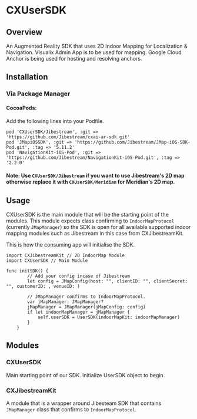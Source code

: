 # CXUserSDK

## Overview
An Augmented Reality SDK that uses 2D Indoor Mapping for Localization & Navigation. Visualix Admin App is to be used for mapping. Google Cloud Anchor is being used for hosting and resolving anchors.

## Installation
### Via Package Manager
#### CocoaPods:
Add the following lines into your Podfile.

```
pod 'CXUserSDK/Jibestream', :git => 'https://github.com/Jibestream/cxai-ar-sdk.git'
pod 'JMapiOSSDK', :git => 'https://github.com/Jibestream/JMap-iOS-SDK-Pod.git', :tag => '5.11.2'
pod 'NavigationKit-iOS-Pod', :git => 'https://github.com/Jibestream/NavigationKit-iOS-Pod.git', :tag => '2.2.0'

```

#### Note: Use `CXUserSDK/Jibestream` if you want to use Jibestream's 2D map otherwise replace it with `CXUserSDK/Meridian` for Meridian's 2D map.

## Usage
CXUserSDK is the main module that will be the starting point of the modules. This module expects class confirming to `IndoorMapProtocol` (currently `JMapManager`) so the SDK is open for all available supported indoor mapping modules such as Jibestream in this case from CXJibestreamKit. 

This is how the consuming app will initialise the SDK.
```
import CXJibestreamKit // 2D IndoorMap Module
import CXUserSDK // Main Module

func initSDK() {
        // Add your config incase of Jibestream
        let config = JMapConfig(host: "", clientID: "", clientSecret: "", customerID: , venueID: )

        // JMapManager confirms to IndoorMapProtocol.
        var jMapManager: JMapManager?
        jMapManager = JMapManager(jMapConfig: config)
        if let indoorMapManager = jMapManager {
            self.userSDK = UserSDK(indoorMapKit: indoorMapManager)
        }
    }
```

## Modules

### CXUserSDK
Main starting point of our SDK. Initialize UserSDK object to begin.

### CXJibestreamKit
A module that is a wrapper around Jibesteam SDK that contains `JMapManager` class that confirms to `IndoorMapProtocol`. 

